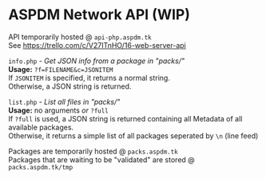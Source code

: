 ASPDM Network API (WIP)
==========================

API temporarily hosted @ `api-php.aspdm.tk`  
See https://trello.com/c/V27ITnHO/16-web-server-api  
  
`info.php` - _Get JSON info from a package in "packs/"_  
	**Usage:** `?f=FILENAME&c=JSONITEM`  
	If `JSONITEM` is specified, it returns a normal string.  
	Otherwise, a JSON string is returned.  
	
`list.php` - _List all files in "packs/"_  
	**Usage:** no arguments _or_ `?full`  
	If `?full` is used, a JSON string is returned containing all Metadata of all available packages.  
	Otherwise, it returns a simple list of all packages seperated by `\n` (line feed)  
  
Packages are temporarily hosted @ `packs.aspdm.tk`  
Packages that are waiting to be "validated" are stored @ `packs.aspdm.tk/tmp`
